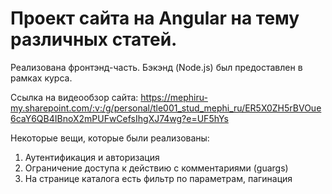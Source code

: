 # Проект сайта на Angular на тему различных статей.
Реализована фронтэнд-часть. Бэкэнд (Node.js) был предоставлен в рамках курса.

Ссылка на видеообзор сайта:
https://mephiru-my.sharepoint.com/:v:/g/personal/tle001_stud_mephi_ru/ER5X0ZH5rBVOue6caY6QB4IBnoX2mPUFwCefsIhgXJ74wg?e=UF5hYs

Некоторые вещи, которые были реализованы:

1. Аутентификация и авторизация
2. Ограничение доступа к действию с комментариями (guargs)
3. На странице каталога есть фильтр по параметрам, пагинация

